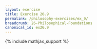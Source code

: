 ```yaml
---
layout: exercise
title: Exercise 26.9
permalink: /philosophy-exercises/ex_9/
breadcrumb: 26-Philosophical-Foundations
canonical_id: ex26.9
---
```


{% include mathjax_support %}
